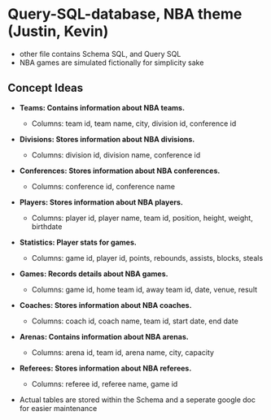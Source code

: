 # Query-SQL-database, NBA theme (Justin, Kevin)

- other file contains Schema SQL, and Query SQL 
- NBA games are simulated fictionally for simplicity sake
  
## Concept Ideas

- __Teams: Contains information about NBA teams.__
    - Columns: team id, team name, city, division id, conference id
- __Divisions: Stores information about NBA divisions.__
    - Columns: division id, division name, conference id
- __Conferences: Stores information about NBA conferences.__
    - Columns: conference id, conference name
- __Players: Stores information about NBA players.__
    - Columns: player id, player name, team id, position, height, weight, birthdate
- __Statistics: Player stats for games.__
   - Columns: game id, player id, points, rebounds, assists, blocks, steals
- __Games: Records details about NBA games.__
   - Columns: game id, home team id, away team id, date, venue, result
- __Coaches: Stores information about NBA coaches.__
   - Columns: coach id, coach name, team id, start date, end date
- __Arenas: Contains information about NBA arenas.__
  - Columns: arena id, team id, arena name, city, capacity
- __Referees: Stores information about NBA referees.__
  - Columns: referee id, referee name, game id
 
- Actual tables are stored within the Schema and a seperate google doc for easier maintenance
